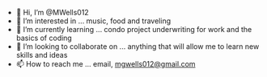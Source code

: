 - 👋 Hi, I’m @MWells012
- 👀 I’m interested in ... music, food and traveling
- 🌱 I’m currently learning ... condo project underwriting for work and the basics of coding
- 💞️ I’m looking to collaborate on ... anything that will allow me to learn new skills and ideas
- 📫 How to reach me ... email, mgwells012@gmail.com

<!---
MWells012/MWells012 is a ✨ special ✨ repository because its `README.md` (this file) appears on your GitHub profile.
You can click the Preview link to take a look at your changes.
--->
